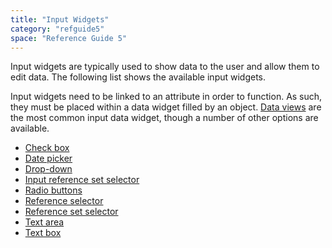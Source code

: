 ```yaml
---
title: "Input Widgets"
category: "refguide5"
space: "Reference Guide 5"
---
```



Input widgets are typically used to show data to the user and allow them to edit data. The following list shows the available input widgets.

Input widgets need to be linked to an attribute in order to function. As such, they must be placed within a data widget filled by an object. [Data views](Data+view) are the most common input data widget, though a number of other options are available.

*   [Check box](Check+box)
*   [Date picker](Date+picker)
*   [Drop-down](Drop+down)
*   [Input reference set selector](Input+reference+set+selector)
*   [Radio buttons](Radio+buttons)
*   [Reference selector](Reference+selector)
*   [Reference set selector](Reference+set+selector)
*   [Text area](Text+area)
*   [Text box](Text+box)